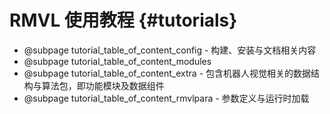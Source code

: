 RMVL 使用教程 {#tutorials}
============

- @subpage tutorial_table_of_content_config - 构建、安装与文档相关内容
- @subpage tutorial_table_of_content_modules
- @subpage tutorial_table_of_content_extra - 包含机器人视觉相关的数据结构与算法包，即功能模块及数据组件
- @subpage tutorial_table_of_content_rmvlpara - 参数定义与运行时加载

